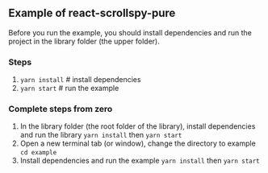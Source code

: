 ## Example of react-scrollspy-pure

Before you run the example, you should install dependencies and run the project in the library folder (the upper folder).

### Steps
1. `yarn install` # install dependencies
2. `yarn start` # run the example

### Complete steps from zero

1. In the library folder (the root folder of the library), install dependencies and run the library
`yarn install` then `yarn start`
2. Open a new terminal tab (or window), change the directory to example
`cd example`
3. Install dependencies and run the example
`yarn install` then `yarn start`
